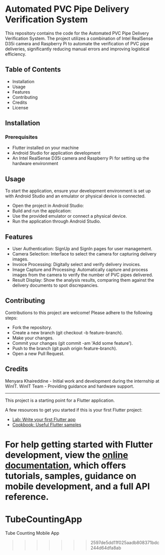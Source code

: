 # Automated PVC Pipe Delivery Verification System

This repository contains the code for the Automated PVC Pipe Delivery Verification System. The project utilizes a combination of Intel RealSense D35i camera and Raspberry Pi to automate the verification of PVC pipe deliveries, significantly reducing manual errors and improving logistical efficiency.

## Table of Contents

- Installation
- Usage
- Features
- Contributing
- Credits
- License

## Installation
### Prerequisites
- Flutter installed on your machine
- Android Studio for application development
- An Intel RealSense D35i camera and Raspberry Pi for setting up the hardware environment

## Usage

To start the application, ensure your development environment is set up with Android Studio and an emulator or physical device is connected.

- Open the project in Android Studio:
- Build and run the application:
- Use the provided emulator or connect a physical device.
- Run the application through Android Studio.

## Features
- User Authentication: SignUp and SignIn pages for user management.
- Camera Selection: Interface to select the camera for capturing delivery images.
- Invoice Processing: Digitally select and verify delivery invoices.
- Image Capture and Processing: Automatically capture and process images from the camera to verify the number of PVC pipes delivered.
- Result Display: Show the analysis results, comparing them against the delivery documents to spot discrepancies.

## Contributing
Contributions to this project are welcome! Please adhere to the following steps:

- Fork the repository.
- Create a new branch (git checkout -b feature-branch).
- Make your changes.
- Commit your changes (git commit -am 'Add some feature').
- Push to the branch (git push origin feature-branch).
- Open a new Pull Request.

## Credits
Menyara Khaireddine - Initial work and development during the internship at WinIT.
WinIT Team - Providing guidance and hardware support.

---------------------------------------------------------------------------------------------------------------------------

This project is a starting point for a Flutter application.

A few resources to get you started if this is your first Flutter project:

- [Lab: Write your first Flutter app](https://docs.flutter.dev/get-started/codelab)
- [Cookbook: Useful Flutter samples](https://docs.flutter.dev/cookbook)

For help getting started with Flutter development, view the
[online documentation](https://docs.flutter.dev/), which offers tutorials,
samples, guidance on mobile development, and a full API reference.
=======
# TubeCountingApp
Tube Counting Mobile App
>>>>>>> 2597de5dd11f025aadb808371bdc244d64dfa8ab
